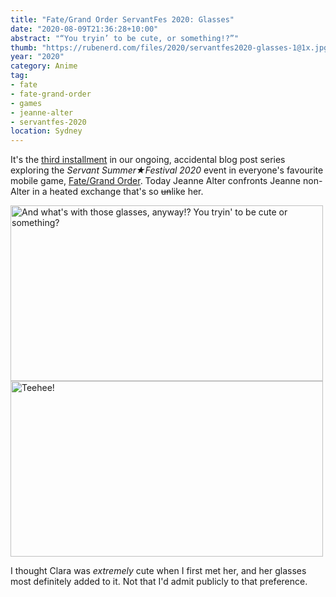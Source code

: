 ```yaml
---
title: "Fate/Grand Order ServantFes 2020: Glasses"
date: "2020-08-09T21:36:28+10:00"
abstract: "“You tryin’ to be cute, or something!?”"
thumb: "https://rubenerd.com/files/2020/servantfes2020-glasses-1@1x.jpg"
year: "2020"
category: Anime
tag:
- fate
- fate-grand-order
- games
- jeanne-alter
- servantfes-2020
location: Sydney
---
```

It's the [third installment](https://rubenerd.com/tag/servantfes-2020/) in our ongoing, accidental blog post series exploring the *Servant Summer★Festival 2020* event in everyone's favourite mobile game, [Fate/Grand Order](https://fate-go.us). Today Jeanne Alter confronts Jeanne non-Alter in a heated exchange that's so <del>un</del>like her.

<p><img src="https://rubenerd.com/files/2020/servantfes2020-glasses-1@1x.jpg" srcset="https://rubenerd.com/files/2020/servantfes2020-glasses-1@1x.jpg 1x, https://rubenerd.com/files/2020/servantfes2020-glasses-1@2x.jpg 2x" alt="And what's with those glasses, anyway!? You tryin' to be cute or something?" style="width:500px; height:281px;" /><br /><img src="https://rubenerd.com/files/2020/servantfes2020-glasses-2@1x.jpg" srcset="https://rubenerd.com/files/2020/servantfes2020-glasses-2@1x.jpg 1x, https://rubenerd.com/files/2020/servantfes2020-glasses-2@2x.jpg 2x" alt="Teehee!" style="width:500px; height:281px;" /></p>

I thought Clara was *extremely* cute when I first met her, and her glasses most definitely added to it. Not that I'd admit publicly to that preference.

